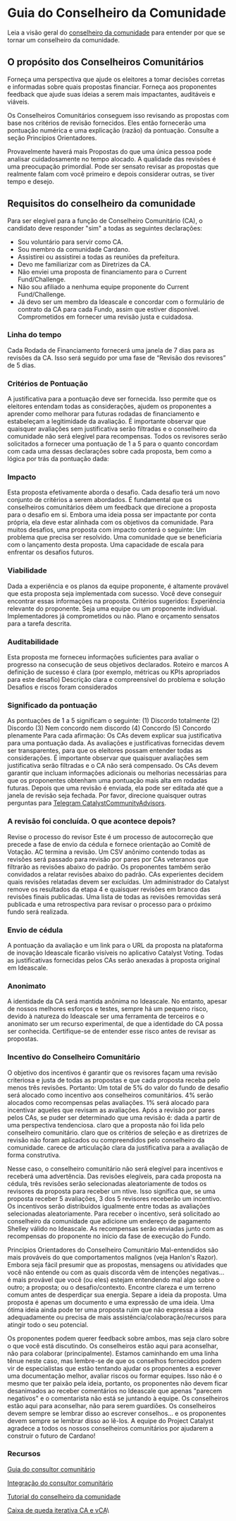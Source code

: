 # Guia do Conselheiro da Comunidade

Leia a visão geral do [conselheiro da comunidade](community-advisor-overview.md) para entender por que se tornar um conselheiro da comunidade.

## O propósito dos Conselheiros Comunitários&#x20;

Forneça uma perspectiva que ajude os eleitores a tomar decisões corretas e informadas sobre quais propostas financiar. Forneça aos proponentes feedback que ajude suas ideias a serem mais impactantes, auditáveis e viáveis.&#x20;

Os Conselheiros Comunitários conseguem isso revisando as propostas com base nos critérios de revisão fornecidos. Eles então fornecerão uma pontuação numérica e uma explicação (razão) da pontuação. Consulte a seção Princípios Orientadores.&#x20;

Provavelmente haverá mais Propostas do que uma única pessoa pode analisar cuidadosamente no tempo alocado. A qualidade das revisões é uma preocupação primordial. Pode ser sensato revisar as propostas que realmente falam com você primeiro e depois considerar outras, se tiver tempo e desejo.



## Requisitos do conselheiro da comunidade&#x20;

Para ser elegível para a função de Conselheiro Comunitário (CA), o candidato deve responder "sim" a todas as seguintes declarações:&#x20;

* Sou voluntário para servir como CA.&#x20;
* Sou membro da comunidade Cardano.&#x20;
* Assistirei ou assistirei a todas as reuniões da prefeitura.&#x20;
* Devo me familiarizar com as Diretrizes da CA.&#x20;
* Não enviei uma proposta de financiamento para o Current Fund/Challenge.&#x20;
* Não sou afiliado a nenhuma equipe proponente do Current Fund/Challenge.&#x20;
* Já devo ser um membro da Ideascale e concordar com o formulário de contrato da CA para cada Fundo, assim que estiver disponível. Comprometidos em fornecer uma revisão justa e cuidadosa.

### Linha do tempo&#x20;

Cada Rodada de Financiamento fornecerá uma janela de 7 dias para as revisões da CA. Isso será seguido por uma fase de “Revisão dos revisores” de 5 dias.

### Critérios de Pontuação&#x20;

A justificativa para a pontuação deve ser fornecida. Isso permite que os eleitores entendam todas as considerações, ajudem os proponentes a aprender como melhorar para futuras rodadas de financiamento e estabeleçam a legitimidade da avaliação. É importante observar que quaisquer avaliações sem justificativa serão filtradas e o conselheiro da comunidade não será elegível para recompensas. Todos os revisores serão solicitados a fornecer uma pontuação de 1 a 5 para o quanto concordam com cada uma dessas declarações sobre cada proposta, bem como a lógica por trás da pontuação dada:

### Impacto&#x20;

Esta proposta efetivamente aborda o desafio. Cada desafio terá um novo conjunto de critérios a serem abordados. É fundamental que os conselheiros comunitários dêem um feedback que direcione a proposta para o desafio em si. Embora uma ideia possa ser impactante por conta própria, ela deve estar alinhada com os objetivos da comunidade. Para muitos desafios, uma proposta com impacto conterá o seguinte: Um problema que precisa ser resolvido. Uma comunidade que se beneficiaria com o lançamento desta proposta. Uma capacidade de escala para enfrentar os desafios futuros.

### Viabilidade&#x20;

Dada a experiência e os planos da equipe proponente, é altamente provável que esta proposta seja implementada com sucesso. Você deve conseguir encontrar essas informações na proposta. Critérios sugeridos: Experiência relevante do proponente. Seja uma equipe ou um proponente individual. Implementadores já comprometidos ou não. Plano e orçamento sensatos para a tarefa descrita.

### Auditabilidade&#x20;

Esta proposta me forneceu informações suficientes para avaliar o progresso na consecução de seus objetivos declarados. Roteiro e marcos A definição de sucesso é clara (por exemplo, métricas ou KPIs apropriados para este desafio) Descrição clara e compreensível do problema e solução Desafios e riscos foram considerados

### Significado da pontuação&#x20;

As pontuações de 1 a 5 significam o seguinte: (1) Discordo totalmente (2) Discordo (3) Nem concordo nem discordo (4) Concordo (5) Concordo plenamente Para cada afirmação: Os CAs devem explicar sua justificativa para uma pontuação dada. As avaliações e justificativas fornecidas devem ser transparentes, para que os eleitores possam entender todas as considerações. É importante observar que quaisquer avaliações sem justificativa serão filtradas e o CA não será compensado. Os CAs devem garantir que incluam informações adicionais ou melhorias necessárias para que os proponentes obtenham uma pontuação mais alta em rodadas futuras. Depois que uma revisão é enviada, ela pode ser editada até que a janela de revisão seja fechada. Por favor, direcione quaisquer outras perguntas para [Telegram CatalystCommunityAdvisors](https://t.me/CatalystCommunityAdvisors).

### A revisão foi concluída. O que acontece depois?&#x20;

Revise o processo do revisor Este é um processo de autocorreção que precede a fase de envio da cédula e fornece orientação ao Comitê de Votação. AC termina a revisão. Um CSV anônimo contendo todas as revisões será passado para revisão por pares por CAs veteranos que filtrarão as revisões abaixo do padrão. Os proponentes também serão convidados a relatar revisões abaixo do padrão. CAs experientes decidem quais revisões relatadas devem ser excluídas. Um administrador do Catalyst remove os resultados da etapa 4 e quaisquer revisões em branco das revisões finais publicadas. Uma lista de todas as revisões removidas será publicada e uma retrospectiva para revisar o processo para o próximo fundo será realizada.

### Envio de cédula&#x20;

A pontuação da avaliação e um link para o URL da proposta na plataforma de inovação Ideascale ficarão visíveis no aplicativo Catalyst Voting. Todas as justificativas fornecidas pelos CAs serão anexadas à proposta original em Ideascale.

### Anonimato&#x20;

A identidade da CA será mantida anônima no Ideascale. No entanto, apesar de nossos melhores esforços e testes, sempre há um pequeno risco, devido à natureza do Ideascale ser uma ferramenta de terceiros e o anonimato ser um recurso experimental, de que a identidade do CA possa ser conhecida. Certifique-se de entender esse risco antes de revisar as propostas.

### Incentivo do Conselheiro Comunitário&#x20;

O objetivo dos incentivos é garantir que os revisores façam uma revisão criteriosa e justa de todas as propostas e que cada proposta receba pelo menos três revisões. Portanto: Um total de 5% do valor do fundo de desafio será alocado como incentivo aos conselheiros comunitários. 4% serão alocados como recompensas pelas avaliações. 1% será alocado para incentivar aqueles que revisam as avaliações. Após a revisão por pares pelos CAs, se puder ser determinado que uma revisão é: dada a partir de uma perspectiva tendenciosa. claro que a proposta não foi lida pelo conselheiro comunitário. claro que os critérios de seleção e as diretrizes de revisão não foram aplicados ou compreendidos pelo conselheiro da comunidade. carece de articulação clara da justificativa para a avaliação de forma construtiva.&#x20;

Nesse caso, o conselheiro comunitário não será elegível para incentivos e receberá uma advertência. Das revisões elegíveis, para cada proposta na cédula, três revisões serão selecionadas aleatoriamente de todos os revisores da proposta para receber um ntive. Isso significa que, se uma proposta receber 5 avaliações, 3 dos 5 revisores receberão um incentivo. Os incentivos serão distribuídos igualmente entre todas as avaliações selecionadas aleatoriamente. Para receber o incentivo, será solicitado ao conselheiro da comunidade que adicione um endereço de pagamento Shelley válido no Ideascale. As recompensas serão enviadas junto com as recompensas do proponente no início da fase de execução do Fundo.&#x20;

Princípios Orientadores do Conselheiro Comunitário Mal-entendidos são mais prováveis do que comportamentos malignos (veja Hanlon's Razor). Embora seja fácil presumir que as propostas, mensagens ou atividades que você não entende ou com as quais discorda vêm de intenções negativas... é mais provável que você (ou eles) estejam entendendo mal algo sobre o outro; a proposta; ou o desafio/contexto. Encontre clareza e um terreno comum antes de desperdiçar sua energia. Separe a ideia da proposta. Uma proposta é apenas um documento e uma expressão de uma ideia. Uma ótima ideia ainda pode ter uma proposta ruim que não expressa a ideia adequadamente ou precisa de mais assistência/colaboração/recursos para atingir todo o seu potencial.&#x20;

Os proponentes podem querer feedback sobre ambos, mas seja claro sobre o que você está discutindo. Os conselheiros estão aqui para aconselhar, não para colaborar (principalmente). Estamos caminhando em uma linha tênue neste caso, mas lembre-se de que os conselhos fornecidos podem vir de especialistas que estão tentando ajudar os proponentes a escrever uma documentação melhor, avaliar riscos ou formar equipes. Isso não é o mesmo que ter paixão pela ideia, portanto, os proponentes não devem ficar desanimados ao receber comentários no Ideascale que apenas "parecem negativos" e o comentarista não está se juntando à equipe. Os conselheiros estão aqui para aconselhar, não para serem guardiões. Os conselheiros devem sempre se lembrar disso ao escrever conselhos... e os proponentes devem sempre se lembrar disso ao lê-los. A equipe do Project Catalyst agradece a todos os nossos conselheiros comunitários por ajudarem a construir o futuro de Cardano!&#x20;

### Recursos&#x20;

[Guia do consultor comunitário ](https://docs.google.com/document/d/1QkdaFK1tigrSI40iMeV3UP9GyTGsoqVmCUp7OJz0WFs/edit)

[Integração do consultor comunitário ](https://docs.google.com/document/d/16aq9dNudJ5S3TEVQhBgRznTCoaF8SQezyActtVhec8E/edit)

[Tutorial do conselheiro da comunidade ](https://docs.google.com/presentation/d/1lo2NvEu2i7Ma2Z2jgtqzBeHS4Hzt\_xSOSVkYjkz1Nv4/edit#slide=id.p)

[Caixa de queda iterativa CA e vCA](https://docs.google.com/spreadsheets/d/120HylsMq-2oXeop7m8vBoaf7eb2D8viJazJs\_EPWU2I/edit#gid=0)\

